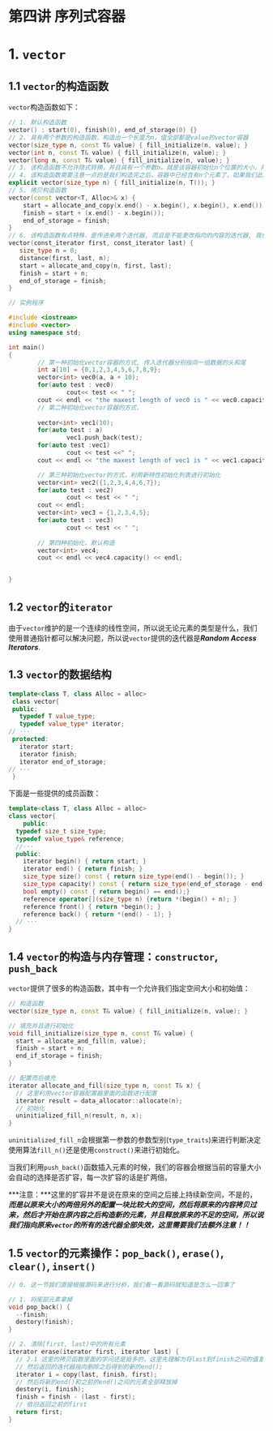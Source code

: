 # 第四讲 序列式容器

# 1. `vector`

## 1.1 `vector`的构造函数

`vector`构造函数如下：

```C++
// 1. 默认构造函数
vector() : start(0), finish(0), end_of_storage(0) {}
// 2. 具有两个参数的构造函数，构造出一个长度为n，值全部都是value的vector容器
vector(size_type n, const T& value) { fill_initialize(n, value); }
vector(int n, const T& value) { fill_initialize(n, value); }
vector(long n, const T& value) { fill_initialize(n, value); }
// 3. 该构造函数不允许隐式转换，并且具有一个参数n，就是该容器初始化n个位置的大小，并且全部填充为0
// 4. 该构造函数需要注意一点的是我们构造完之后，容器中已经含有n个元素了，如果我们此时进行追加，就会追加到第n+1个位置
explicit vector(size_type n) { fill_initialize(n, T()); }
// 5. 拷贝构造函数
vector(const vector<T, Alloc>& x) {
	start = allocate_and_copy(x.end() - x.begin(), x.begin(), x.end());
	finish = start + (x.end() - x.begin());
	end_of_storage = finish;
}
// 6. 该构造函数有点特殊，是传进来两个迭代器, 而且是不能更改指向的内容的迭代器, 我们初始化vector容器的时候可以将一个数组的指向第一个元素的指针和指向最后一个元素的指针传入进去，这样就使用我们的数组来初始化了容器
vector(const_iterator first, const_iterator last) {
   size_type n = 0;
   distance(first, last, n);
   start = allocate_and_copy(n, first, last);
   finish = start + n;
   end_of_storage = finish;
}
```

```C++
// 实例程序

#include <iostream>
#include <vector>
using namespace std;

int main()
{
        // 第一种初始化vector容器的方式, 传入迭代器分别指向一组数据的头和尾
        int a[10] = {0,1,2,3,4,5,6,7,8,9};
        vector<int> vec0(a, a + 10);
        for(auto test : vec0)
                cout<< test << " ";
        cout << endl << "the maxest length of vec0 is " << vec0.capacity() << endl;
        // 第二种初始化vector容器的方式，
  
        vector<int> vec1(10);
        for(auto test : a)
                vec1.push_back(test);
        for(auto test :vec1)
                cout << test <<" ";
        cout << endl << "the maxest length of vec1 is " << vec1.capacity() << endl;

        // 第三种初始化vector的方式，利用新特性初始化列表进行初始化
        vector<int> vec2({1,2,3,4,4,6,7});
        for(auto test : vec2)
                cout << test << " ";
        cout << endl;
        vector<int> vec3 = {1,2,3,4,5};
        for(auto test : vec3)
                cout << test << " ";
  
        // 第四种初始化，默认构造
        vector<int> vec4;
        cout << endl << vec4.capacity() << endl;


}
```

## 1.2 `vector`的`iterator`

由于`vector`维护的是一个连续的线性空间，所以说无论元素的类型是什么，我们使用普通指针都可以解决问题，所以说`vector`提供的迭代器是***Random Access Iterators***.

## 1.3 `vector`的数据结构

```C++
template<class T, class Alloc = alloc>
 class vector{
 public:
   typedef T value_type;
   typedef value_type* iterator;
// ···
 protected:
   iterator start;
   iterator finish;
   iterator end_of_storage;
// ···
 }
```

下面是一些提供的成员函数：

```C++
template<class T, class Alloc = alloc>
class vector{
	public:
  typedef size_t size_type;
  typedef value_type& reference;
  //···
  public:
  	iterator begin() { return start; }
  	iterator end() { return finish; }
  	size_type size() const { return size_type(end() - begin()); }
  	size_type capacity() const { return size_type(end_of_storage - end()); }
  	bool empty() const { return begin() == end();}
  	reference operator[](size_type n) {return *(begin() + n); }
  	reference front() { return *begin(); }
  	reference back() { return *(end() - 1); }
  // ···
}
```

## 1.4 `vector`的构造与内存管理：`constructor`, `push_back`

`vector`提供了很多的构造函数，其中有一个允许我们指定空间大小和初始值：

```C++
// 构造函数
vector(size_type n, const T& value) { fill_initialize(n, value); }

// 填充并且进行初始化
void fill_initialize(size_type n, const T& value) {
  start = allocate_and_fill(n, value);
  finish = start + n;
  end_if_storage = finish;
}

// 配置而后填充
iterator allocate_and_fill(size_type n, const T& x) {
  // 这里利用vector容器配置器里面的函数进行配置
  iterator result = data_allocator::allocate(n);
  // 初始化
  uninitialized_fill_n(result, n, x);
}
```

`uninitialized_fill_n`会根据第一参数的参数型别(`type_traits`)来进行判断决定使用算法`fill_n()`还是使用`construct()`来进行初始化。

当我们利用`push_back()`函数插入元素的时候，我们的容器会根据当前的容量大小会自动的选择是否扩容，每一次扩容的话是扩两倍。

***注意：***这里的扩容并不是说在原来的空间之后接上持续新空间，不是的，***而是以原来大小的两倍另外的配置一块比较大的空间，然后将原来的内容拷贝过来，然后才开始在原内容之后构造新的元素，并且释放原来的不足的空间，所以说我们指向原来`vector`的所有的迭代器全部失效，这里需要我们去额外注意！！***

## 1.5 `vector`的元素操作：`pop_back()`, `erase()`, `clear()`, `insert()`

```C++
// 0. 这一节我们直接根据源码来进行分析，我们看一看源码就知道是怎么一回事了

// 1. 将尾部元素拿掉
void pop_back() {
  --finish;
  destory(finish);
}

// 2. 清除[first, last)中的所有元素
iterator erase(iterator first, iterator last) {
  // 2.1 这里的拷贝函数里面的学问还是挺多的，这里先理解为将last到finish之间的值复制到我们要删除的元素的地方
  // 然后返回的迭代器指向删除之后得到的新的end();
  iterator i = copy(last, finish, first);
  // 然后将新的end()和之前的end()之间的元素全部释放掉
  destory(i, finish);
  finish = finish - (last - first);
  // 依旧返回之前的first
  return first;
}
```

